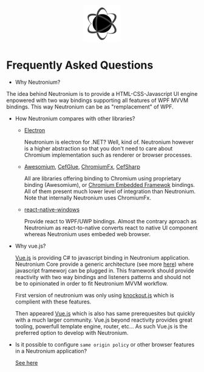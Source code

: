 <p align="center"><img <p align="center"><img width="100"src="../../Deploy/logo.png"></p>

# Frequently Asked Questions

* Why Neutronium?

The idea behind Neutronium is to provide a HTML-CSS-Javascript UI engine enpowered with two way bindings supporting all features of WPF MVVM bindings.
This way Neutronium can be as "remplacement" of WPF.


* How Neutronium compares with other libraries?

    * [Electron](http://electron.atom.io/)

        Neutronium is electron for .NET? Well, kind of. Neutronium however is a higher abstraction so that you don't need to care about Chromium implementation such as renderer or browser processes.

    * [Awesomium](http://www.awesomium.com/), [CefGlue](http://xilium.bitbucket.org/cefglue/), [ChromiumFx](https://bitbucket.org/chromiumfx/chromiumfx), [CefSharp](https://github.com/cefsharp/CefSharp)

        All are libraries offering binding to Chromium using proprietary binding (Awesomium), or [Chromium Embedded Framewok](https://en.wikipedia.org/wiki/Chromium_Embedded_Framework) bindings. All of them present much lower level of integration than Neutronium. Note that internally Neutronium uses ChromiumFx.


    * [react-native-windows](https://github.com/Microsoft/react-native-windows)

        Provide react to WPF/UWP bindings. Almost the contrary aproach as Neutronium as react-to-native converts react to native UI component whereas Neutronium uses embeded web browser.


* Why vue.js?

    [Vue.js](http://vuejs.org/) is providing C# to javascript binding in Neutronium application. Neutronium Core provide a generic architecture (see more [here](.\Architecture.md)) where javascript frameworj can be plugged in. This framework should provide reactivity with two way bindings and listeners patterns and should not be to opinionated in order to fit Neutronium MVVM workflow.

    First version of neutronium was only using [knockout.js](http://knockoutjs.com/) which is complient with these features.

    Then appeared [Vue.js](http://vuejs.org/) which is also has same prerequesites but quickly with a much larger community. Vue.js beyond reactivity provides great tooling, powerfull template engine, router, etc... As such Vue.js is the preferred option to develop with Neutronium.


*  Is it possible to configure `same origin policy` or other browser features in a Neutronium application?

    [See here](./Acessing_Chromium_API.md)






